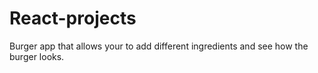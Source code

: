 # React-projects

Burger app that allows your to add different ingredients and see how the burger looks.
